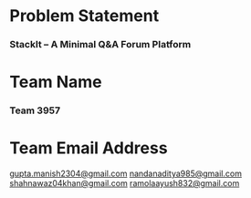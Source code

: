 # Problem Statement 
### StackIt – A Minimal Q&A Forum Platform

# Team Name
### Team 3957

# Team Email Address
gupta.manish2304@gmail.com
nandanaditya985@gmail.com
shahnawaz04khan@gmail.com
ramolaayush832@gmail.com
